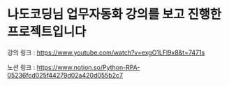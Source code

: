 # 나도코딩님 업무자동화 강의를 보고 진행한 프로젝트입니다

강의 링크 : https://www.youtube.com/watch?v=exgO1LFl9x8&t=7471s

노션 링크 : https://www.notion.so/Python-RPA-05236fcd025f44279d02a420d055b2c7
